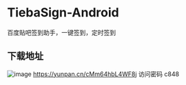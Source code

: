 # TiebaSign-Android
百度贴吧签到助手，一键签到，定时签到
## 下载地址
![image](https://github.com/abcmmee/TiebaSign-Android/360.png)
https://yunpan.cn/cMm64hbL4WF8j  访问密码 c848
